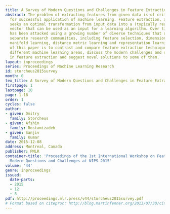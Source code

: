 ```yaml
---
title: A Survey of Modern Questions and Challenges in Feature Extraction
abstract: The problem of extracting features from given data is of critical importance
  for successful application of machine learning. Feature extraction, as usually understood,
  seeks an optimal transformation from input data into a (typically real-valued) feature
  vector that can be used as an input for a learning algorithm. Over time, this problem
  has been attacked using a growing number of diverse techniques that originated in
  separate research communities, including feature selection, dimensionality reduction,
  manifold learning, distance metric learning and representation learning. The goal
  of this paper is to contrast and compare feature extraction techniques coming from
  different machine learning areas, discuss the modern challenges and open problems
  in feature extraction and suggest novel solutions to some of them.
layout: inproceedings
series: Proceedings of Machine Learning Research
id: storcheus2015survey
month: 0
tex_title: A Survey of Modern Questions and Challenges in Feature Extraction
firstpage: 1
lastpage: 18
page: 1-18
order: 1
cycles: false
author:
- given: Dmitry
  family: Storcheus
- given: Afshin
  family: Rostamizadeh
- given: Sanjiv
  family: Kumar
date: 2015-12-08
address: Montreal, Canada
publisher: PMLR
container-title: 'Proceedings of the 1st International Workshop on Feature Extraction:
  Modern Questions and Challenges at NIPS 2015'
volume: '44'
genre: inproceedings
issued:
  date-parts:
  - 2015
  - 12
  - 8
pdf: http://proceedings.mlr.press/v44/storcheus2015survey.pdf
# Format based on citeproc: http://blog.martinfenner.org/2013/07/30/citeproc-yaml-for-bibliographies/
---
```


